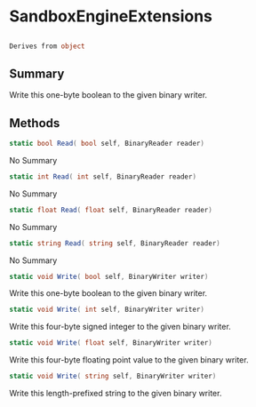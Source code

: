 # SandboxEngineExtensions

## 
```c#
Derives from object
```

## Summary

Write this one-byte boolean to the given binary writer.
## Methods

```c#
static bool Read( bool self, BinaryReader reader) 
```
No Summary
```c#
static int Read( int self, BinaryReader reader) 
```
No Summary
```c#
static float Read( float self, BinaryReader reader) 
```
No Summary
```c#
static string Read( string self, BinaryReader reader) 
```
No Summary
```c#
static void Write( bool self, BinaryWriter writer) 
```
Write this one-byte boolean to the given binary writer.
```c#
static void Write( int self, BinaryWriter writer) 
```
Write this four-byte signed integer to the given binary writer.
```c#
static void Write( float self, BinaryWriter writer) 
```
Write this four-byte floating point value to the given binary writer.
```c#
static void Write( string self, BinaryWriter writer) 
```
Write this length-prefixed string to the given binary writer.
